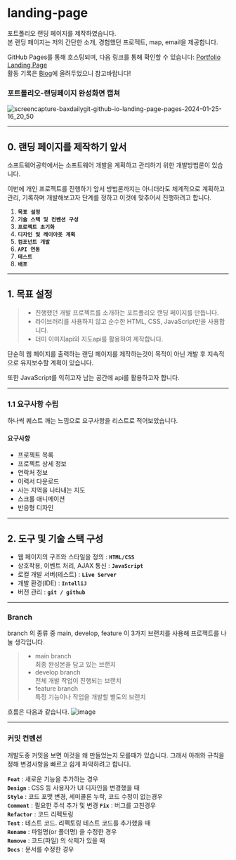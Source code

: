 # landing-page

포트폴리오 랜딩 페이지를 제작하였습니다.  
본 랜딩 페이지는 저의 간단한 소개, 경험했던 프로젝트, map, email을 제공합니다.  
  
GitHub Pages를 통해 호스팅되며, 다음 링크를 통해 확인할 수 있습니다: [Portfolio Landing Page](https://baxdailygit.github.io/landing-page/pages/)  
활동 기록은 [Blog](https://baxdailygit.github.io/categories/#landing-page)에 올려두었으니 참고바랍니다!



### 포트폴리오-랜딩페이지 완성화면 캡쳐
![screencapture-baxdailygit-github-io-landing-page-pages-2024-01-25-16_20_50](https://github.com/BaxDailyGit/landing-page/assets/99312529/6c3cbdf3-ecf4-4f08-96c3-ef7a9cb067d8)



------------------

## 0. 랜딩 페이지를 제작하기 앞서

소프트웨어공학에서는 소프트웨어 개발을 계획하고 관리하기 위한 개발방법론이 있습니다. 

이번에 개인 프로젝트를 진행하기 앞서  방법론까지는 아니더라도 체계적으로 계획하고 관리, 기록하며 개발해보고자 단계를 정하고 이것에 맞추어서 진행하려고 합니다.


1. **`목표 설정`**
2. **`기술 스택 및 컨벤션 구성`**
3. **`프로젝트 초기화`**
4. **`디자인 및 레이아웃 계획`**
5. **`컴포넌트 개발`**
6. **`API 연동`**
7. **`테스트`**
8. **`배포`**

------------------



## 1. 목표 설정

> * 진행했던 개발 프로젝트를 소개하는 포트폴리오 랜딩 페이지를 만듭니다.
> * 라이브러리를 사용하지 않고 순수한 HTML, CSS, JavaScript만을 사용합니다.
> * 더미 이미지api와 지도api를 활용하여 제작합니다. 

단순히 웹 페이지를 출력하는 랜딩 페이지를 제작하는것이 목적이 아닌 개발 후 지속적으로 유지보수할 계획이 있습니다. 

또한 JavaScript를 익히고자 남는 공간에 api를 활용하고자 합니다.

------------------

### 1.1 요구사항 수립

하나씩 퀘스트 깨는 느낌으로 요구사항을 리스트로 적어보았습니다.

#### 요구사항

* 프로젝트 목록
* 프로젝트 상세 정보
* 연락처 정보
* 이력서 다운로드
* 사는 지역을 나타내는 지도
* 스크롤 애니메이션
* 반응형 디자인

------------------

## 2. 도구 및 기술 스택 구성


* 웹 페이지의 구조와 스타일을 정의 : **`HTML/CSS`**   
* 상호작용, 이벤트 처리, AJAX 통신 : **`JavaScript`**   
* 로컬 개발 서버(테스트) : **`Live Server`**
* 개발 환경(IDE) : **`IntelliJ`**
* 버전 관리 : **`git / github`**

------------------

### Branch
 branch 의 종류 중 main, develop, feature 이 3가지 브랜치를 사용해 프로젝트를 나눌 생각입니다. 

> * main branch  
> 최종 완성본을 담고 있는 브랜치 
> * develop branch  
> 전체 개발 작업이 진행되는 브랜치 
> * feature branch  
> 특정 기능이나 작업을 개발할 별도의 브랜치 

흐름은 다음과 같습니다.
![image](https://github.com/BaxDailyGit/BaxDailyGit/assets/99312529/eed5b21e-ceb4-460e-9ae9-f8bb9927ce60)

------------------

### 커밋 컨벤션

개발도중 커밋을 보면 이것을 왜 만들었는지 모를때가 있습니다. 그래서 아래와 규칙을 정해 변경사항을 빠르고 쉽게 파악하려고 합니다. 


**`Feat`** : 새로운 기능을 추가하는 경우  
**`Design`** : CSS 등 사용자가 UI 디자인을 변경했을 때  
**`Style`** : 코드 포맷 변경, 세미콜론 누락, 코드 수정이 없는경우  
**`Comment`**	: 필요한 주석 추가 및 변경
**`Fix`** : 버그를 고친경우  
**`Refactor`** : 코드 리펙토링  
**`Test`** : 테스트 코드. 리펙토링 테스트 코드를 추가했을 때  
**`Rename`** : 파일명(or 폴더명) 을 수정한 경우  
**`Remove`** : 코드(파일) 의 삭제가 있을 때  
**`Docs`** : 문서를 수정한 경우
